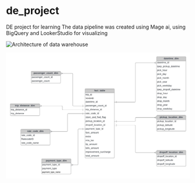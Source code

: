# de_project
DE project for learning 
The data pipeline was created using Mage ai, using BigQuery and LookerStudio for visualizing

![Architecture of data warehouse]([https://github.com/ndavid1712/de_project/blob/main/architecture.jpg)

![Entity diagram](https://github.com/ndavid1712/de_project/blob/main/data_model.jpeg)
